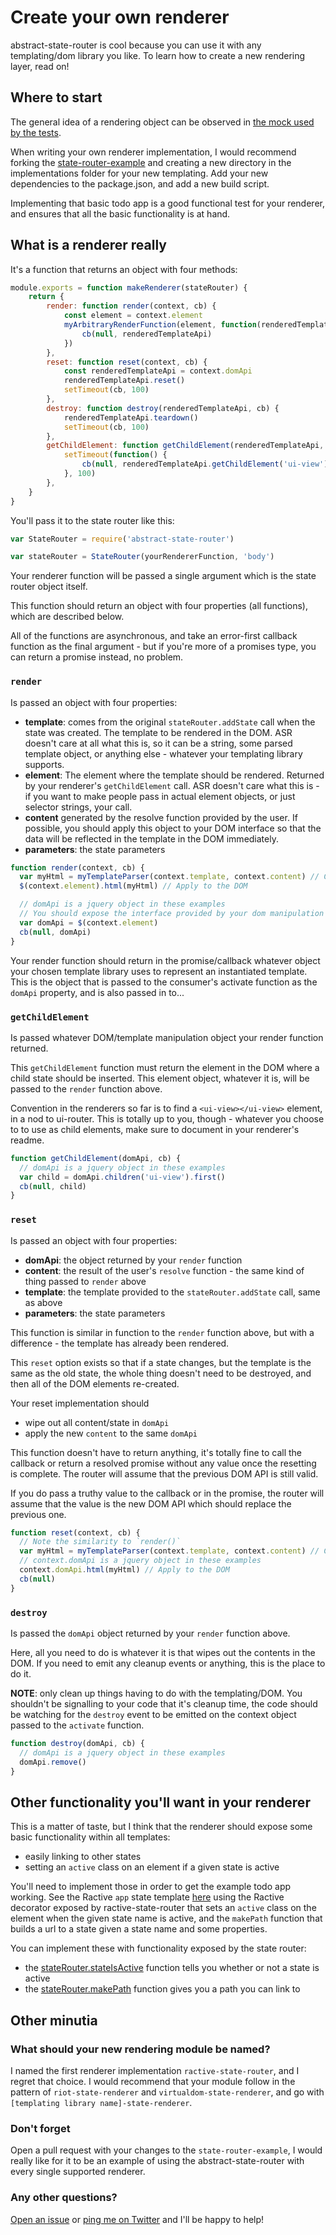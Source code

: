# Create your own renderer

abstract-state-router is cool because you can use it with any templating/dom library you like.  To learn how to create a new rendering layer, read on!

## Where to start

The general idea of a rendering object can be observed in [the mock used by the tests](https://github.com/TehShrike/abstract-state-router/blob/master/test/helpers/renderer-mock.js#L21).

When writing your own renderer implementation, I would recommend forking the [state-router-example](https://github.com/TehShrike/state-router-example) and creating a new directory in the implementations folder for your new templating.  Add your new dependencies to the package.json, and add a new build script.

Implementing that basic todo app is a good functional test for your renderer, and ensures that all the basic functionality is at hand.

## What is a renderer really

It's a function that returns an object with four methods:

```js
module.exports = function makeRenderer(stateRouter) {
	return {
		render: function render(context, cb) {
			const element = context.element
			myArbitraryRenderFunction(element, function(renderedTemplateApi) {
				cb(null, renderedTemplateApi)
			})
		},
		reset: function reset(context, cb) {
			const renderedTemplateApi = context.domApi
			renderedTemplateApi.reset()
			setTimeout(cb, 100)
		},
		destroy: function destroy(renderedTemplateApi, cb) {
			renderedTemplateApi.teardown()
			setTimeout(cb, 100)
		},
		getChildElement: function getChildElement(renderedTemplateApi, cb) {
			setTimeout(function() {
				cb(null, renderedTemplateApi.getChildElement('ui-view'))
			}, 100)
		},
	}
}
```

You'll pass it to the state router like this:

```js
var StateRouter = require('abstract-state-router')

var stateRouter = StateRouter(yourRendererFunction, 'body')
```

Your renderer function will be passed a single argument which is the state router object itself.

This function should return an object with four properties (all functions), which are described below.

All of the functions are asynchronous, and take an error-first callback function as the final argument - but if you're more of a promises type, you can return a promise instead, no problem.

### `render`

Is passed an object with four properties:

- **template**: comes from the original `stateRouter.addState` call when the state was created.  The template to be rendered in the DOM.  ASR doesn't care at all what this is, so it can be a string, some parsed template object, or anything else - whatever your templating library supports.
- **element**: The element where the template should be rendered.  Returned by your renderer's `getChildElement` call.  ASR doesn't care what this is - if you want to make people pass in actual element objects, or just selector strings, your call.
- **content** generated by the resolve function provided by the user.  If possible, you should apply this object to your DOM interface so that the data will be reflected in the template in the DOM immediately.
- **parameters**: the state parameters

```js
function render(context, cb) {
  var myHtml = myTemplateParser(context.template, context.content) // Compile template and content
  $(context.element).html(myHtml) // Apply to the DOM

  // domApi is a jquery object in these examples
  // You should expose the interface provided by your dom manipulation library of choice
  var domApi = $(context.element)
  cb(null, domApi)
}
```

Your render function should return in the promise/callback whatever object your chosen template library uses to represent an instantiated template.  This is the object that is passed to the consumer's activate function as the `domApi` property, and is also passed in to...

### `getChildElement`

Is passed whatever DOM/template manipulation object your render function returned.

This `getChildElement` function must return the element in the DOM where a child state should be inserted.  This element object, whatever it is, will be passed to the `render` function above.

Convention in the renderers so far is to find a `<ui-view></ui-view>` element, in a nod to ui-router.  This is totally up to you, though - whatever you choose to to use as child elements, make sure to document in your renderer's readme.

```js
function getChildElement(domApi, cb) {
  // domApi is a jquery object in these examples
  var child = domApi.children('ui-view').first()
  cb(null, child)
}
```

### `reset`

Is passed an object with four properties:

- **domApi**: the object returned by your `render` function
- **content**: the result of the user's `resolve` function - the same kind of thing passed to `render` above
- **template**: the template provided to the `stateRouter.addState` call, same as above
- **parameters**: the state parameters

This function is similar in function to the `render` function above, but with a difference - the template has already been rendered.

This `reset` option exists so that if a state changes, but the template is the same as the old state, the whole thing doesn't need to be destroyed, and then all of the DOM elements re-created.

Your reset implementation should

- wipe out all content/state in `domApi`
- apply the new `content` to the same `domApi`

This function doesn't have to return anything, it's totally fine to call the callback or return a resolved promise without any value once the resetting is complete.  The router will assume that the previous DOM API is still valid.

If you do pass a truthy value to the callback or in the promise, the router will assume that the value is the new DOM API which should replace the previous one.

```js
function reset(context, cb) {
  // Note the similarity to `render()`
  var myHtml = myTemplateParser(context.template, context.content) // Compile template and content
  // context.domApi is a jquery object in these examples
  context.domApi.html(myHtml) // Apply to the DOM
  cb(null)
}
```

### `destroy`

Is passed the `domApi` object returned by your `render` function above.

Here, all you need to do is whatever it is that wipes out the contents in the DOM.  If you need to emit any cleanup events or anything, this is the place to do it.

**NOTE**: only clean up things having to do with the templating/DOM.  You shouldn't be signalling to your code that it's cleanup time, the code should be watching for the `destroy` event to be emitted on the context object passed to the `activate` function.

```js
function destroy(domApi, cb) {
  // domApi is a jquery object in these examples
  domApi.remove()
}
```

## Other functionality you'll want in your renderer

This is a matter of taste, but I think that the renderer should expose some basic functionality within all templates:

- easily linking to other states
- setting an `active` class on an element if a given state is active

You'll need to implement those in order to get the example todo app working.  See the Ractive `app` state template [here](https://github.com/TehShrike/state-router-example/blob/master/implementations/ractive/app/app.html#L5-L7) using the Ractive decorator exposed by ractive-state-router that sets an `active` class on the element when the given state name is active, and the `makePath` function that builds a url to a state given a state name and some properties.

You can implement these with functionality exposed by the state router:

- the [stateRouter.stateIsActive](https://github.com/TehShrike/abstract-state-router#staterouterstateisactivestatename-stateparameters) function tells you whether or not a state is active
- the [stateRouter.makePath](https://github.com/TehShrike/abstract-state-router#stateroutermakepathstatename-stateparameters) function gives you a path you can link to

## Other minutia

### What should your new rendering module be named?

I named the first renderer implementation `ractive-state-router`, and I regret that choice.  I would recommend that your module follow in the pattern of `riot-state-renderer` and `virtualdom-state-renderer`, and go with `[templating library name]-state-renderer`.

### Don't forget

Open a pull request with your changes to the `state-router-example`, I would really like for it to be an example of using the abstract-state-router with every single supported renderer.

### Any other questions?

[Open an issue](https://github.com/TehShrike/abstract-state-router/issues) or [ping me on Twitter](https://twitter.com/TehShrike) and I'll be happy to help!
